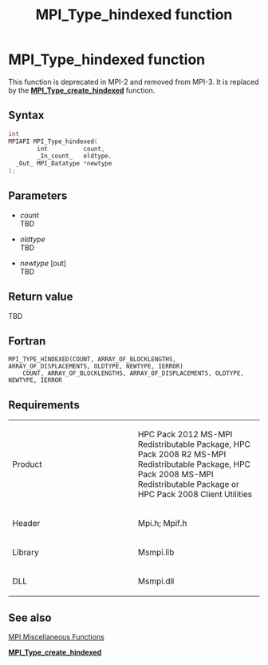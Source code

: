﻿---
title: MPI_Type_hindexed function
TOCTitle: MPI_Type_hindexed function
ms:assetid: d3fcd851-924b-4148-aedb-9b2829cdd569
ms:mtpsurl: https://msdn.microsoft.com/en-us/library/Dn520574(v=VS.85)
ms:contentKeyID: 59361045
ms.date: 03/28/2018
mtps_version: v=VS.85
f1_keywords:
- MPI_TYPE_HINDEXED
- mpif/MPI_Type_hindexed
- mpi/MPI_TYPE_HINDEXED
dev_langs:
- C++
- C
---

# MPI\_Type\_hindexed function

This function is deprecated in MPI-2 and removed from MPI-3. It is replaced by the [**MPI\_Type\_create\_hindexed**](mpi-type-create-hindexed-function.md) function.

## Syntax

``` c++
int
MPIAPI MPI_Type_hindexed(
        int          count,
        _In_count_   oldtype,
  _Out_ MPI_Datatype *newtype
);
```

## Parameters

  - *count*  
    TBD

  - *oldtype*  
    TBD

  - *newtype* \[out\]  
    TBD

## Return value

TBD

## Fortran

    MPI_TYPE_HINDEXED(COUNT, ARRAY_OF_BLOCKLENGTHS, ARRAY_OF_DISPLACEMENTS, OLDTYPE, NEWTYPE, IERROR)
        COUNT, ARRAY_OF_BLOCKLENGTHS, ARRAY_OF_DISPLACEMENTS, OLDTYPE, NEWTYPE, IERROR

## Requirements

<table>
<colgroup>
<col style="width: 50%" />
<col style="width: 50%" />
</colgroup>
<tbody>
<tr class="odd">
<td><p>Product</p></td>
<td><p>HPC Pack 2012 MS-MPI Redistributable Package, HPC Pack 2008 R2 MS-MPI Redistributable Package, HPC Pack 2008 MS-MPI Redistributable Package or HPC Pack 2008 Client Utilities</p></td>
</tr>
<tr class="even">
<td><p>Header</p></td>
<td>Mpi.h;
Mpif.h</td>
</tr>
<tr class="odd">
<td><p>Library</p></td>
<td>Msmpi.lib</td>
</tr>
<tr class="even">
<td><p>DLL</p></td>
<td>Msmpi.dll</td>
</tr>
</tbody>
</table>


## See also

[MPI Miscellaneous Functions](mpi-miscellaneous-functions.md)

[**MPI\_Type\_create\_hindexed**](mpi-type-create-hindexed-function.md)

